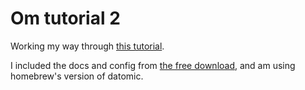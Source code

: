 # Om tutorial 2

Working my way through [this tutorial](https://github.com/omcljs/om/wiki/Intermediate-Tutorial).

I included the docs and config from [the free download](https://my.datomic.com/downloads/free), and am using homebrew's version of datomic.
